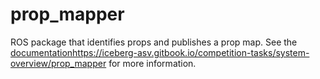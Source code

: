 # prop_mapper
ROS package that identifies props and publishes a prop map. See the [documentation](https://iceberg-asv.gitbook.io/competition-tasks/system-overview/prop_mapper)https://iceberg-asv.gitbook.io/competition-tasks/system-overview/prop_mapper for more information. 
